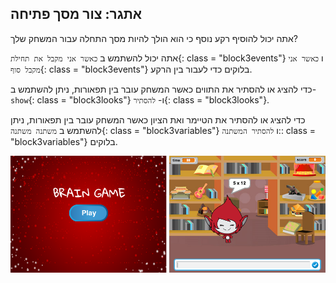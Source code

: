 ## אתגר: צור מסך פתיחה

אתה יכול להוסיף רקע נוסף כי הוא הולך להיות מסך התחלה עבור המשחק שלך?

אתה יכול להשתמש ב `כאשר אני מקבל את תחילת`{: class = "block3events"} ו `כאשר אני מקבל סוף`{: class = "block3events"} בלוקים כדי לעבור בין הרקע.

כדי להציג או להסתיר את התווים כאשר המשחק עובר בין תפאורות, ניתן להשתמש ב- `show`{: class = "block3looks"} ו- `להסתיר`{: class = "block3looks"}.

כדי להציג או להסתיר את הטיימר ואת הציון כאשר המשחק עובר בין תפאורות, ניתן להשתמש ב `משתנה משתנה`{: class = "block3variables"} ו `להסתיר המשתנה`:: class = "block3variables"} בלוקים.

![התחל מסך](images/brain-startscreen.png)